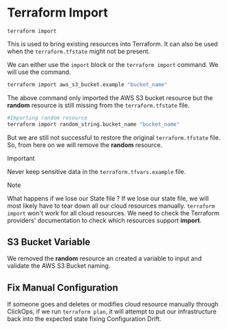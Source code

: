 # Terraform Import

`terraform import`

This is used to bring existing resources into Terraform. It can also be used when the `terraform.tfstate` might not be present.

We can either use the `import` block or the `terraform import` command. We will use the command.

```sh
terraform import aws_s3_bucket.example "bucket_name"
```

The above command only imported the AWS S3 bucket resource but the **random** resource is still missing from the `terraform.tfstate` file.

```sh
#Importing random resource
terraform import random_string.bucket_name "bucket_name"
```

But we are still not successful to restore the original `terraform.tfstate` file. So, from here on we will remove the **random** resource.

> [!IMPORTANT]
> Never keep sensitive data in the `terraform.tfvars.example` file.

> [!NOTE]
> What happens if we lose our State file ?
> If we lose our state file, we will most likely have to tear down all our cloud resources manually.
> `terraform import` won't work for all cloud resources. We need to check the Terraform providers' documentation to check which resources support **import**.

## S3 Bucket Variable

We removed the **random** resource an created a variable to input and validate the AWS S3 Bucket naming.

## Fix Manual Configuration

If someone goes and deletes or modifies cloud resource manually through ClickOps, if we run `terraform plan`, it will attempt to put our infrastructure back into the expected state fixing Configuration Drift.